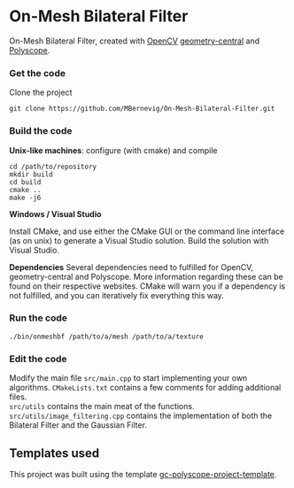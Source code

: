 # On-Mesh Bilateral Filter
On-Mesh Bilateral Filter, created with [OpenCV](https://opencv.org/) [geometry-central](http://geometry-central.net/) and [Polyscope](http://polyscope.run/).


### Get the code
Clone the project 
```
git clone https://github.com/MBernevig/On-Mesh-Bilateral-Filter.git
```

### Build the code

**Unix-like machines**: configure (with cmake) and compile
```
cd /path/to/repository
mkdir build
cd build
cmake ..
make -j6
```

**Windows / Visual Studio**

Install CMake, and use either the CMake GUI or the command line interface (as on unix) to generate a Visual Studio solution.  Build the solution with Visual Studio.

**Dependencies**
Several dependencies need to fulfilled for OpenCV, geometry-central and Polyscope. More information regarding these can be found on their respective websites. 
CMake will warn you if a dependency is not fulfilled, and you can iteratively fix everything this way.

### Run the code
```
./bin/onmeshbf /path/to/a/mesh /path/to/a/texture
```

### Edit the code

Modify the main file `src/main.cpp` to start implementing your own algorithms. `CMakeLists.txt` contains a few comments for adding additional files.  
`src/utils` contains the main meat of the functions. `src/utils/image_filtering.cpp` contains the implementation of both the Bilateral Filter and the Gaussian Filter.

## Templates used

This project was built using the template [gc-polyscope-project-template](https://github.com/nmwsharp/gc-polyscope-project-template/tree/master).
